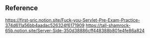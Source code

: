 ## Reference
<https://first-sric.notion.site/Fuck-you-Servlet-Pre-Exam-Practice-374d611a56bb4aadac526324f6171909>
<https://tall-shamrock-65b.notion.site/Server-Side-350d38886cff448388b801e4fe86a824>
